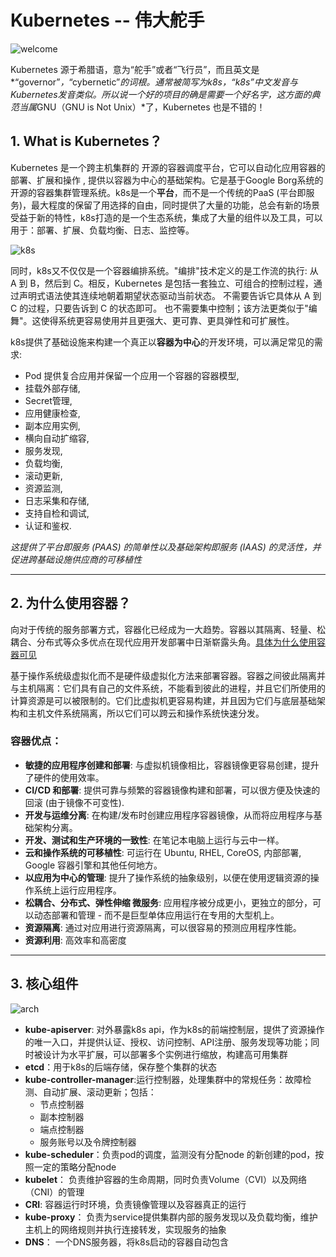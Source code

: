# Kubernetes -- 伟大舵手

![welcome](https://d33wubrfki0l68.cloudfront.net/eb4e41f2cba0cbc8d119f8d0eb2bd6935cb78fc8/ba7d6/images/community/kubernetes-community-final-02.jpg)

Kubernetes 源于希腊语，意为“舵手”或者“飞行员”，而且英文是*“governor”*，*“cybernetic”*的词根。通常被简写为k8s，“k8s”中文发音与Kubernetes发音类似。所以说一个好的项目的确是需要一个好名字，这方面的典范当属*GNU（GNU is Not Unix）*了，Kubernetes 也是不错的！

## 1. What is Kubernetes？

Kubernetes 是一个跨主机集群的 开源的容器调度平台，它可以自动化应用容器的部署、扩展和操作 , 提供以容器为中心的基础架构。它是基于Google Borg系统的开源的容器集群管理系统。k8s是一个**平台**，而不是一个传统的PaaS (平台即服务)，最大程度的保留了用选择的自由，同时提供了大量的功能，总会有新的场景受益于新的特性，k8s打造的是一个生态系统，集成了大量的组件以及工具，可以用于：部署、扩展、负载均衡、日志、监控等。

![k8s](https://d33wubrfki0l68.cloudfront.net/1567471e7c58dc9b7d9c65dcd54e60cbf5870daa/da576/_common-resources/images/flower.png)

同时，k8s又不仅仅是一个容器编排系统。"编排"技术定义的是工作流的执行: 从 A 到 B，然后到 C。相反，Kubernetes 是包括一套独立、可组合的控制过程，通过声明式语法使其连续地朝着期望状态驱动当前状态。 不需要告诉它具体从 A 到 C 的过程，只要告诉到 C 的状态即可。 也不需要集中控制；该方法更类似于"编舞"。这使得系统更容易使用并且更强大、更可靠、更具弹性和可扩展性。

k8s提供了基础设施来构建一个真正以**容器为中心**的开发环境，可以满足常见的需求:

+ Pod 提供复合应用并保留一个应用一个容器的容器模型,
+ 挂载外部存储,
+ Secret管理,
+ 应用健康检查,
+ 副本应用实例,
+ 横向自动扩缩容,
+ 服务发现,
+ 负载均衡,
+ 滚动更新,
+ 资源监测,
+ 日志采集和存储,
+ 支持自检和调试,
+ 认证和鉴权.

*这提供了平台即服务 (PAAS) 的简单性以及基础架构即服务 (IAAS) 的灵活性，并促进跨基础设施供应商的可移植性*

-----

## 2. 为什么使用容器？

向对于传统的服务部署方式，容器化已经成为一大趋势。容器以其隔离、轻量、松耦合、分布式等众多优点在现代应用开发部署中日渐崭露头角。[具体为什么使用容器可见](https://aucouranton.com/2014/06/13/linux-containers-parallels-lxc-openvz-docker-and-more/) 

基于操作系统级虚拟化而不是硬件级虚拟化方法来部署容器。容器之间彼此隔离并与主机隔离：它们具有自己的文件系统，不能看到彼此的进程，并且它们所使用的计算资源是可以被限制的。它们比虚拟机更容易构建，并且因为它们与底层基础架构和主机文件系统隔离，所以它们可以跨云和操作系统快速分发。

### 容器优点：

+ **敏捷的应用程序创建和部署**: 与虚拟机镜像相比，容器镜像更容易创建，提升了硬件的使用效率。
+ **CI/CD 和部署**: 提供可靠与频繁的容器镜像构建和部署，可以很方便及快速的回滚 (由于镜像不可变性).
+ **开发与运维分离**: 在构建/发布时创建应用程序容器镜像，从而将应用程序与基础架构分离。
+ **开发、测试和生产环境的一致性**: 在笔记本电脑上运行与云中一样。
+ **云和操作系统的可移植性**: 可运行在 Ubuntu, RHEL, CoreOS, 内部部署, Google 容器引擎和其他任何地方。
+ **以应用为中心的管理**: 提升了操作系统的抽象级别，以便在使用逻辑资源的操作系统上运行应用程序。
+ **松耦合、分布式、弹性伸缩 微服务**: 应用程序被分成更小，更独立的部分，可以动态部署和管理 - 而不是巨型单体应用运行在专用的大型机上。
+ **资源隔离**: 通过对应用进行资源隔离，可以很容易的预测应用程序性能。
+ **资源利用**: 高效率和高密度

-----

## 3. 核心组件

![arch](https://feisky.gitbooks.io/kubernetes/introduction/architecture.png)

+ **kube-apiserver**: 对外暴露k8s api，作为k8s的前端控制层，提供了资源操作的唯一入口，并提供认证、授权、访问控制、API注册、服务发现等功能；同时被设计为水平扩展，可以部署多个实例进行缩放，构建高可用集群
+ **etcd**：用于k8s的后端存储，保存整个集群的状态
+ **kube-controller-manager**:运行控制器，处理集群中的常规任务：故障检测、自动扩展、滚动更新；包括：
  +  节点控制器
  + 副本控制器
  + 端点控制器
  + 服务账号以及令牌控制器
+ **kube-scheduler**：负责pod的调度，监测没有分配node 的新创建的pod，按照一定的策略分配node
+ **kubelet**： 负责维护容器的生命周期，同时负责Volume（CVI）以及网络（CNI）的管理
+ **CRI**: 容器运行时环境，负责镜像管理以及容器真正的运行
+ **kube-proxy**： 负责为service提供集群内部的服务发现以及负载均衡，维护主机上的网络规则并执行连接转发，实现服务的抽象 
+ **DNS**： 一个DNS服务器，将k8s启动的容器自动包含



